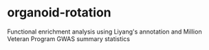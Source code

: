 # organoid-rotation
 Functional enrichment analysis using Liyang's annotation and Million Veteran Program GWAS summary statistics